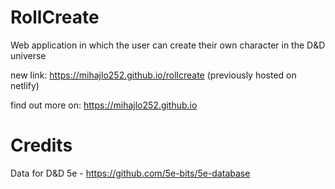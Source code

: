 
# RollCreate

Web application in which the user can create their own character in the D&D universe

new link: https://mihajlo252.github.io/rollcreate (previously hosted on netlify)

find out more on: https://mihajlo252.github.io



# Credits

  Data for D&D 5e - https://github.com/5e-bits/5e-database
